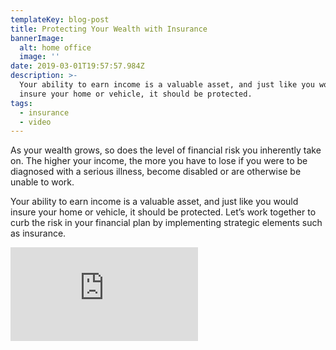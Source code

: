 ```yaml
---
templateKey: blog-post
title: Protecting Your Wealth with Insurance
bannerImage:
  alt: home office
  image: ''
date: 2019-03-01T19:57:57.984Z
description: >-
  Your ability to earn income is a valuable asset, and just like you would
  insure your home or vehicle, it should be protected.
tags:
  - insurance
  - video
---
```

As your wealth grows, so does the level of financial risk you inherently take on. The higher your income, the more you have to lose if you were to be diagnosed with a serious illness, become disabled or are otherwise be unable to work.

Your ability to earn income is a valuable asset, and just like you would insure your home or vehicle, it should be protected. Let’s work together to curb the risk in your financial plan by implementing strategic elements such as insurance.

<iframe class="FlexEmbed-content" src="https://player.vimeo.com/video/206323999" allowfullscreen="" frameborder="0"></iframe>
